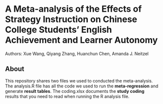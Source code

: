 # A Meta-analysis of the Effects of Strategy Instruction on Chinese College Students’ English Achievement and Learner Autonomy 

Authors: Xue Wang, Qiyang Zhang, Huanchun Chen, Amanda J. Neitzel



## About


This repository shares two files we used to conducted the meta-analysis. The analysis.R file has all the code we used to run the **meta-regression** and generate **result tables**. The coding.xlsx documents the **study coding** results that you need to read when running the R analysis file. 



